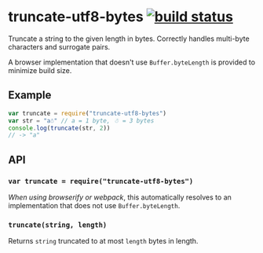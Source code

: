 # truncate-utf8-bytes [![build status](https://secure.travis-ci.org/parshap/truncate-utf8-bytes.svg?branch=master)](http://travis-ci.org/parshap/truncate-utf8-bytes)

Truncate a string to the given length in bytes. Correctly handles
multi-byte characters and surrogate pairs.

A browser implementation that doesn't use `Buffer.byteLength` is
provided to minimize build size.

## Example

```js
var truncate = require("truncate-utf8-bytes")
var str = "a☃" // a = 1 byte, ☃ = 3 bytes
console.log(truncate(str, 2))
// -> "a"
```

## API

### `var truncate = require("truncate-utf8-bytes")`

*When using browserify or webpack*, this automatically resolves to an
implementation that does not use `Buffer.byteLength`.

### `truncate(string, length)`

Returns `string` truncated to at most `length` bytes in length.
